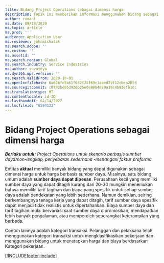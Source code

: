 ```yaml
---
title: Bidang Project Operations sebagai dimensi harga
description: Topik ini memberikan informasi menggunakan bidang sebagai dimensi harga di Dynamics 365 Project Operations.
author: rumant
ms.date: 09/18/2020
ms.topic: article
ms.prod: ''
audience: Application User
ms.reviewer: johnmichalak
ms.search.scope: ''
ms.custom: ''
ms.assetid: ''
ms.search.region: Global
ms.search.industry: Service industries
ms.author: suvaidya
ms.dyn365.ops.version: ''
ms.search.validFrom: 2020-10-01
ms.openlocfilehash: 6a68bfe5a61f032f28f69c1aaed29f12cbea285d
ms.sourcegitcommit: c0792bd65d92db25e0e8864879a19c4b93efb10c
ms.translationtype: MT
ms.contentlocale: id-ID
ms.lasthandoff: 04/14/2022
ms.locfileid: "8594122"
---
```

# <a name="project-operations-fields-as-pricing-dimensions"></a>Bidang Project Operations sebagai dimensi harga

_**Berlaku untuk:** Project Operations untuk skenario berbasis sumber daya/non-lengkap, penyebaran sederhana -menangani faktur proforma_

Entitas **aktual** memiliki banyak bidang yang dapat digunakan sebagai dimensi harga untuk harga berbasis sumber daya. Misalnya, satu bidang umum adalah **sumber daya dapat dipesan**. Perusahaan kecil yang memiliki sumber daya yang dapat ditagih kurang dari 20-30 mungkin menemukan bahwa memiliki tarif tagihan dan biaya yang spesifik untuk setiap sumber daya adalah pendekatan yang lebih sederhana. Namun demikian, seiring berkembangnya tenaga kerja yang dapat ditagih, tarif sumber daya spesifik dapat menjadi tidak realistis untuk dipertahankan. Biaya sumber daya dan tarif tagihan mulai bervariasi saat sumber daya dipromosikan, mendapatkan lebih banyak pengalaman, atau memperoleh seperangkat keterampilan yang berbeda. 

Contoh lainnya adalah kategori transaksi. Pelanggan dan pelaksana telah menggunakan kategori transaksi untuk mengklasifikasikan pekerjaan dan menggunakan bidang untuk menetapkan harga dan biaya berdasarkan Kategori pekerjaan.


[!INCLUDE[footer-include](../includes/footer-banner.md)]